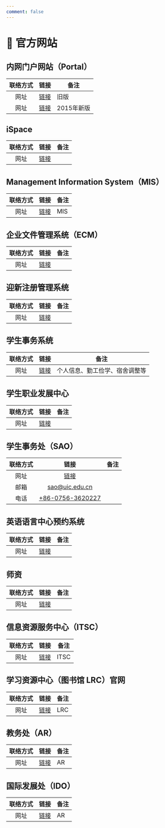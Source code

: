 ```yaml
---
comment: false
---
```


# 📖 官方网站

## 内网门户网站（Portal）
| 联络方式 | 链接 | 备注 |
| :---: | :---: | --- |
| 网址 | [链接](https://portal.uic.edu.cn/) | 旧版 |
| 网址 | [链接](https://p.uic.edu.cn/) | 2015年新版 |

## iSpace
| 联络方式 | 链接 | 备注 |
| :---: | :---: | --- |
| 网址 | [链接](https://ispace.uic.edu.cn/) |  |

## Management Information System（MIS）
| 联络方式 | 链接 | 备注 |
| :---: | :---: | --- |
| 网址 | [链接](https://mis.uic.edu.cn/mis/) | MIS |

## 企业文件管理系统（ECM）
| 联络方式 | 链接 | 备注 |
| :---: | :---: | --- |
| 网址 | [链接](https://ecm.uic.edu.hk/) |  |

## 迎新注册管理系统
| 联络方式 | 链接 | 备注 |
| :---: | :---: | --- |
| 网址 | [链接](https://yxs.uic.edu.cn/index) |  |

## 学生事务系统
| 联络方式 | 链接 | 备注 |
| :---: | :---: | --- |
| 网址 | [链接](https://sa.uic.edu.cn/a/system/index?local=zh_CN) | 个人信息、勤工俭学、宿舍调整等 |

## 学生职业发展中心
| 联络方式 | 链接 | 备注 |
| :---: | :---: | --- |
| 网址 | [链接](https://career.uic.edu.cn/) |  |

## 学生事务处（SAO）
| 联络方式 | 链接 | 备注 |
| :---: | :---: | --- |
| 网址 | [链接](https://sao.uic.edu.cn/index.htm) |  |
| 邮箱 | [sao@uic.edu.cn](mailto:sao@uic.edu.cn) |  |
| 电话 | [+86-0756-3620227](tel:867563620227) |  |

## 英语语言中心预约系统
| 联络方式 | 链接 | 备注 |
| :---: | :---: | --- |
| 网址 | [链接](https://wsap.uic.edu.cn/index/student/myreserve.html) |  |

## 师资
| 联络方式 | 链接 | 备注 |
| :---: | :---: | --- |
| 网址 | [链接](https://uic.edu.cn/faculty.htm) |  |

## 信息资源服务中心（ITSC）
| 联络方式 | 链接 | 备注 |
| :---: | :---: | --- |
| 网址 | [链接](https://itsc.uic.edu.cn/Contact_Us.htm) | ITSC |

## 学习资源中心（图书馆 LRC）官网
| 联络方式 | 链接 | 备注 |
| :---: | :---: | --- |
| 网址 | [链接](https://lrc.uic.edu.cn/) | LRC |

## 教务处（AR）
| 联络方式 | 链接 | 备注 |
| :---: | :---: | --- |
| 网址 | [链接](https://ar.uic.edu.cn/) | AR |

## 国际发展处（IDO）
| 联络方式 | 链接 | 备注 |
| :---: | :---: | --- |
| 网址 | [链接](https://ido.uic.edu.cn/contact_us.htm) | AR |

